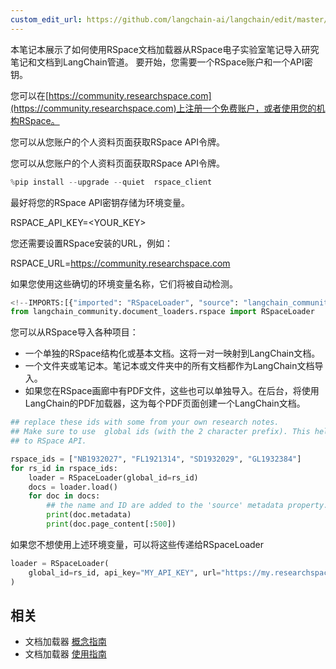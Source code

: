 ```yaml
---
custom_edit_url: https://github.com/langchain-ai/langchain/edit/master/docs/docs/integrations/document_loaders/rspace.ipynb
---
```

本笔记本展示了如何使用RSpace文档加载器从RSpace电子实验室笔记导入研究笔记和文档到LangChain管道。
要开始，您需要一个RSpace账户和一个API密钥。

您可以在[https://community.researchspace.com](https://community.researchspace.com)上注册一个免费账户，或者使用您的机构RSpace。

您可以从您账户的个人资料页面获取RSpace API令牌。

您可以从您账户的个人资料页面获取RSpace API令牌。


```python
%pip install --upgrade --quiet  rspace_client
```

最好将您的RSpace API密钥存储为环境变量。

RSPACE_API_KEY=&lt;YOUR_KEY&gt;

您还需要设置RSpace安装的URL，例如：

RSPACE_URL=https://community.researchspace.com

如果您使用这些确切的环境变量名称，它们将被自动检测。


```python
<!--IMPORTS:[{"imported": "RSpaceLoader", "source": "langchain_community.document_loaders.rspace", "docs": "https://python.langchain.com/api_reference/community/document_loaders/langchain_community.document_loaders.rspace.RSpaceLoader.html", "title": "# replace these ids with some from your own research notes."}]-->
from langchain_community.document_loaders.rspace import RSpaceLoader
```

您可以从RSpace导入各种项目：

* 一个单独的RSpace结构化或基本文档。这将一对一映射到LangChain文档。
* 一个文件夹或笔记本。笔记本或文件夹中的所有文档都作为LangChain文档导入。
* 如果您在RSpace画廊中有PDF文件，这些也可以单独导入。在后台，将使用LangChain的PDF加载器，这为每个PDF页面创建一个LangChain文档。


```python
## replace these ids with some from your own research notes.
## Make sure to use  global ids (with the 2 character prefix). This helps the loader know which API calls to make
## to RSpace API.

rspace_ids = ["NB1932027", "FL1921314", "SD1932029", "GL1932384"]
for rs_id in rspace_ids:
    loader = RSpaceLoader(global_id=rs_id)
    docs = loader.load()
    for doc in docs:
        ## the name and ID are added to the 'source' metadata property.
        print(doc.metadata)
        print(doc.page_content[:500])
```

如果您不想使用上述环境变量，可以将这些传递给RSpaceLoader


```python
loader = RSpaceLoader(
    global_id=rs_id, api_key="MY_API_KEY", url="https://my.researchspace.com"
)
```


## 相关

- 文档加载器 [概念指南](/docs/concepts/#document-loaders)
- 文档加载器 [使用指南](/docs/how_to/#document-loaders)

